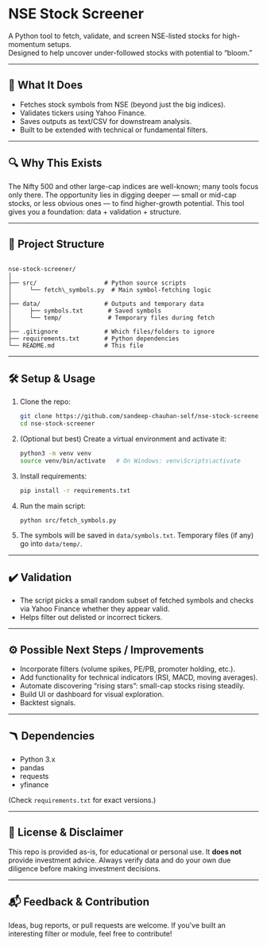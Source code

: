 # NSE Stock Screener

A Python tool to fetch, validate, and screen NSE-listed stocks for high-momentum setups.  
Designed to help uncover under-followed stocks with potential to “bloom.”

---

## 🚀 What It Does

- Fetches stock symbols from NSE (beyond just the big indices).  
- Validates tickers using Yahoo Finance.  
- Saves outputs as text/CSV for downstream analysis.  
- Built to be extended with technical or fundamental filters.

---

## 🔍 Why This Exists

The Nifty 500 and other large-cap indices are well-known; many tools focus only there. The opportunity lies in digging deeper — small or mid-cap stocks, or less obvious ones — to find higher-growth potential. This tool gives you a foundation: data + validation + structure.

---

## 📂 Project Structure

```

nse-stock-screener/
│
├── src/                   # Python source scripts
│     └── fetch\_symbols.py  # Main symbol-fetching logic
│
├── data/                  # Outputs and temporary data
│     ├── symbols.txt       # Saved symbols
│     └── temp/             # Temporary files during fetch
│
├── .gitignore             # Which files/folders to ignore
├── requirements.txt       # Python dependencies
└── README.md              # This file

````

---

## 🛠 Setup & Usage

1. Clone the repo:
   ```bash
   git clone https://github.com/sandeep-chauhan-self/nse-stock-screener.git
   cd nse-stock-screener
    ```

2. (Optional but best) Create a virtual environment and activate it:

   ```bash
   python3 -m venv venv
   source venv/bin/activate   # On Windows: venv\Scripts\activate
   ```

3. Install requirements:

   ```bash
   pip install -r requirements.txt
   ```

4. Run the main script:

   ```bash
   python src/fetch_symbols.py
   ```

5. The symbols will be saved in `data/symbols.txt`.
   Temporary files (if any) go into `data/temp/`.

---

## ✔️ Validation

* The script picks a small random subset of fetched symbols and checks via Yahoo Finance whether they appear valid.
* Helps filter out delisted or incorrect tickers.

---

## ⚙️ Possible Next Steps / Improvements

* Incorporate filters (volume spikes, PE/PB, promoter holding, etc.).
* Add functionality for technical indicators (RSI, MACD, moving averages).
* Automate discovering “rising stars”: small-cap stocks rising steadily.
* Build UI or dashboard for visual exploration.
* Backtest signals.

---

## 🪃 Dependencies

* Python 3.x
* pandas
* requests
* yfinance

(Check `requirements.txt` for exact versions.)

---

## 📄 License & Disclaimer

This repo is provided as-is, for educational or personal use. It **does not** provide investment advice. Always verify data and do your own due diligence before making investment decisions.

---

## 📬 Feedback & Contribution

Ideas, bug reports, or pull requests are welcome. If you've built an interesting filter or module, feel free to contribute!
